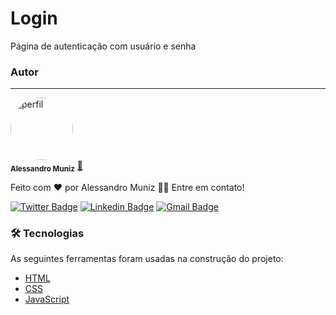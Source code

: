 # Login

Página de autenticação com usuário e senha

### Autor
---

<a>
 <img style="border-radius: 50%;" src="https://avatars.githubusercontent.com/Alessandro1979-itac" width="100px;" alt="perfil"/>
 <br />
 <sub><b>Alessandro Muniz</b></sub></a> <a href="" title="Eldorado Tech Training">🚀</a>


Feito com ❤️ por Alessandro Muniz 👋🏽 Entre em contato!

[![Twitter Badge](https://img.shields.io/badge/-@Muniz_Caranha-1ca0f1?style=flat-square&labelColor=1ca0f1&logo=twitter&logoColor=white&link=https://twitter.com/Muniz_Caranha)](https://twitter.com/Muniz_Caranha) [![Linkedin Badge](https://img.shields.io/badge/-Alessandro-blue?style=flat-square&logo=Linkedin&logoColor=white&link=https://www.linkedin.com/in/alessandro-muniz-caranha/)](https://www.linkedin.com/in/alessandro-muniz-caranha/) 
[![Gmail Badge](https://img.shields.io/badge/-muniz.caranha@gmail.com-c14438?style=flat-square&logo=Gmail&logoColor=white&link=mailto:muniz.caranha@gmail.com)](mailto:muniz.caranha@gmail.com)

### 🛠 Tecnologias

As seguintes ferramentas foram usadas na construção do projeto:

- [HTML](https://www.w3schools.com/html/)
- [CSS](https://www.w3schools.com/css/)
- [JavaScript](https://www.w3schools.com/js/)